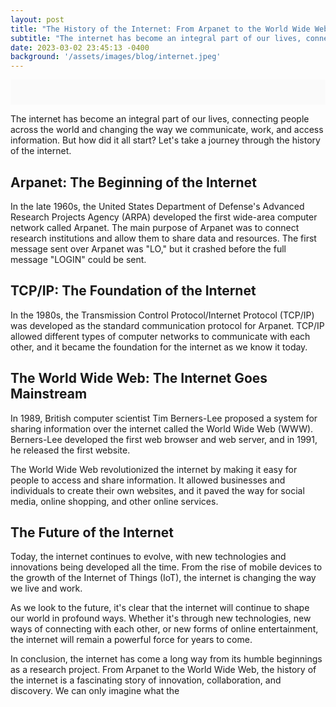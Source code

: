 ```yaml
---
layout: post
title: "The History of the Internet: From Arpanet to the World Wide Web"
subtitle: "The internet has become an integral part of our lives, connecting people across the world and changing the way we communicate, work, and access information."
date: 2023-03-02 23:45:13 -0400
background: '/assets/images/blog/internet.jpeg'
---
```


<!-- Start of visualization section -->
<div style="width: 100%;">
  <style>
    .travel-visualization-container {
      font-family: Arial, Helvetica, sans-serif;
      margin: 0;
      padding: 20px;
      background-color: #fafafa;
    }
    
    .travel-container {
      max-width: 1000px;
      margin: 0 auto;
    }
    
    .travel-chart-container {
      background-color: white;
      padding: 25px;
      margin-bottom: 30px;
      border-radius: 8px;
      box-shadow: 0 1px 3px rgba(0,0,0,0.1);
    }
    
    .travel-chart-title {
      text-align: center;
      margin-bottom: 25px;
      color: #333;
      font-size: 20px;
      font-weight: bold;
    }
    
    .travel-chart-subtitle {
      text-align: center;
      color: #666;
      font-size: 14px;
      margin-bottom: 20px;
    }
    
    .travel-tabs {
      display: flex;
      justify-content: center;
      margin-bottom: 25px;
    }
    
    .travel-tab-button {
      background: none;
      border: none;
      padding: 10px 20px;
      margin: 0 5px;
      cursor: pointer;
      border-radius: 20px;
      font-size: 14px;
      color: #666;
    }
    
    .travel-tab-button.active {
      background-color: #f0f0f0;
      color: #333;
      font-weight: bold;
    }
    
    .travel-tooltip {
      background-color: white;
      padding: 10px 15px;
      border-radius: 5px;
      box-shadow: 0 1px 5px rgba(0,0,0,0.15);
    }
    
    .travel-tooltip-title {
      font-weight: bold;
      margin-bottom: 5px;
    }
    
    .travel-tooltip-content {
      font-size: 14px;
    }
    
    .travel-tooltip-label-purple {
      color: #8884d8;
    }
    
    .travel-tooltip-label-green {
      color: #82ca9d;
    }
    
    .travel-tooltip-label-yellow {
      color: #ffc658;
    }
    
    .travel-tooltip-total {
      margin-top: 5px;
      font-weight: bold;
      border-top: 1px solid #eee;
      padding-top: 5px;
    }
    
    .travel-hint {
      text-align: center;
      font-size: 13px;
      color: #888;
      margin-top: 10px;
    }
    
    .travel-controls-row {
      display: flex;
      justify-content: space-between;
      align-items: center;
      margin-bottom: 20px;
    }
    
    .travel-sort-control {
      display: flex;
      align-items: center;
    }
    
    .travel-sort-control label {
      margin-right: 8px;
      font-size: 14px;
      color: #666;
    }
    
    .travel-sort-control select {
      padding: 6px 10px;
      border-radius: 4px;
      border: 1px solid #ddd;
      background-color: white;
      font-size: 14px;
      color: #333;
    }
    
    @media (max-width: 768px) {
      .travel-chart-container {
        padding: 15px;
      }
      
      .travel-tabs {
        flex-wrap: wrap;
      }
      
      .travel-controls-row {
        flex-direction: column;
        align-items: flex-start;
        gap: 10px;
      }
    }
  </style>
  
  <!-- React and other scripts -->
  <script src="https://unpkg.com/react@17/umd/react.production.min.js" crossorigin></script>
  <script src="https://unpkg.com/react-dom@17/umd/react-dom.production.min.js" crossorigin></script>
  <script src="https://unpkg.com/recharts@2.1.12/umd/Recharts.min.js" crossorigin></script>
  <script src="https://unpkg.com/@babel/standalone/babel.min.js"></script>
  
  <div id="danish-travel-visualization" class="travel-visualization-container"></div>
  
  <script type="text/babel">
    // Hardcoded data for all three datasets
    const datasets = {
      "socioeconomic": {
        "title": "Travel Budget by Socioeconomic Group",
        "data": [
          {
            "group": "Lønmodtager på højeste niveau",
            "translated": "High Income",
            "Rejsepakker": 7628,
            "Restauranter": 24289,
            "Overnatning": 9572
          },
          {
            "group": "Selvstændig",
            "translated": "Self-employed",
            "Rejsepakker": 4581,
            "Restauranter": 18340,
            "Overnatning": 10129
          },
          {
            "group": "Lønmodtager på mellemniveau",
            "translated": "Medium Income",
            "Rejsepakker": 6538,
            "Restauranter": 19945,
            "Overnatning": 5450
          },
          {
            "group": "Gennemsnitshusstand",
            "translated": "Average Household",
            "Rejsepakker": 4710,
            "Restauranter": 14197,
            "Overnatning": 5138
          },
          {
            "group": "Lønmodtager på grundniveau",
            "translated": "Basic Income",
            "Rejsepakker": 4413,
            "Restauranter": 16423,
            "Overnatning": 5677
          },
          {
            "group": "Arbejdsløs",
            "translated": "Unemployed",
            "Rejsepakker": 155,
            "Restauranter": 16515,
            "Overnatning": 11420
          },
          {
            "group": "Uddannelsessøgende",
            "translated": "Student",
            "Rejsepakker": 1673,
            "Restauranter": 11459,
            "Overnatning": 2294
          },
          {
            "group": "Pensionist, efterlønsmodtager",
            "translated": "Pensioner",
            "Rejsepakker": 4393,
            "Restauranter": 7323,
            "Overnatning": 2972
          },
          {
            "group": "Ude af erhverv i øvrigt",
            "translated": "Not in Workforce",
            "Rejsepakker": 1320,
            "Restauranter": 7367,
            "Overnatning": 2068
          }
        ]
      },
      "age": {
        "title": "Travel Budget by Age Group",
        "data": [
          {
            "group": "Average Household",
            "translated": "Average Household",
            "Rejsepakker": 4710,
            "Restauranter": 14197,
            "Overnatning": 5138
          },
          {
            "group": "Under 30 years",
            "translated": "Under 30 years",
            "Rejsepakker": 2676,
            "Restauranter": 15550,
            "Overnatning": 2229
          },
          {
            "group": "30–44 years",
            "translated": "30–44 years",
            "Rejsepakker": 3251,
            "Restauranter": 17611,
            "Overnatning": 5840
          },
          {
            "group": "45–59 years",
            "translated": "45–59 years",
            "Rejsepakker": 6265,
            "Restauranter": 17266,
            "Overnatning": 6973
          },
          {
            "group": "60–74 years",
            "translated": "60–74 years",
            "Rejsepakker": 5764,
            "Restauranter": 12677,
            "Overnatning": 6131
          },
          {
            "group": "75 years and older",
            "translated": "75 years and older",
            "Rejsepakker": 4135,
            "Restauranter": 6602,
            "Overnatning": 2140
          }
        ]
      },
      "region": {
        "title": "Travel Budget by Region",
        "data": [
          {
            "group": "Average Household",
            "translated": "Average Household",
            "Rejsepakker": 4710,
            "Restauranter": 14197,
            "Overnatning": 5138
          },
          {
            "group": "Capital Region",
            "translated": "Capital Region",
            "Rejsepakker": 5821,
            "Restauranter": 19082,
            "Overnatning": 7204
          },
          {
            "group": "Zealand Region",
            "translated": "Zealand Region",
            "Rejsepakker": 3874,
            "Restauranter": 11538,
            "Overnatning": 2929
          },
          {
            "group": "Southern Denmark",
            "translated": "Southern Denmark",
            "Rejsepakker": 3778,
            "Restauranter": 12133,
            "Overnatning": 3728
          },
          {
            "group": "Central Jutland",
            "translated": "Central Jutland",
            "Rejsepakker": 4628,
            "Restauranter": 12906,
            "Overnatning": 5763
          },
          {
            "group": "North Jutland",
            "translated": "North Jutland",
            "Rejsepakker": 4445,
            "Restauranter": 9569,
            "Overnatning": 3177
          }
        ]
      }
    };
    
    // Destructure Recharts components
    const {
      RadarChart, 
      PolarGrid, 
      PolarAngleAxis, 
      PolarRadiusAxis, 
      Radar, 
      Legend, 
      Tooltip, 
      ResponsiveContainer
    } = Recharts;
    
    // Custom tooltip component with percentages and totals
    const CustomTooltip = ({ active, payload, label }) => {
      if (active && payload && payload.length) {
        const data = payload[0].payload;
        
        // Calculate total spending
        const total = data.Rejsepakker + data.Restauranter + data.Overnatning;
        
        // Calculate percentages
        const packagePercent = Math.round((data.Rejsepakker / total) * 100);
        const restaurantPercent = Math.round((data.Restauranter / total) * 100);
        const accommodationPercent = Math.round((data.Overnatning / total) * 100);
        
        return (
          <div className="travel-tooltip">
            <div className="travel-tooltip-title">{data.translated}</div>
            <div className="travel-tooltip-content">
              <div className="travel-tooltip-label-purple">
                Rejsepakker: {data.Rejsepakker.toLocaleString()} DKK ({packagePercent}%)
              </div>
              <div className="travel-tooltip-label-green">
                Restauranter: {data.Restauranter.toLocaleString()} DKK ({restaurantPercent}%)
              </div>
              <div className="travel-tooltip-label-yellow">
                Overnatning: {data.Overnatning.toLocaleString()} DKK ({accommodationPercent}%)
              </div>
              <div className="travel-tooltip-total">
                Total: {total.toLocaleString()} DKK
              </div>
            </div>
          </div>
        );
      }
      return null;
    };
    
    const App = () => {
      // State to track which dataset is active
      const [activeDataset, setActiveDataset] = React.useState('socioeconomic');
      
      // State to track highlighted category
      const [activeCategory, setActiveCategory] = React.useState(null);
      
      // State for sorting
      const [sortBy, setSortBy] = React.useState('default');
      
      // Get available datasets
      const availableDatasets = Object.keys(datasets);
      
      // Format display names
      const displayNames = {
        'socioeconomic': 'Socioeconomic Groups',
        'age': 'Age Groups',
        'region': 'Regions'
      };
      
      // Sort the data based on the sort selection
      const sortedData = React.useMemo(() => {
        if (sortBy === 'default') return datasets[activeDataset].data;
        
        return [...datasets[activeDataset].data].sort((a, b) => {
          if (sortBy === 'total') {
            const totalA = a.Rejsepakker + a.Restauranter + a.Overnatning;
            const totalB = b.Rejsepakker + b.Restauranter + b.Overnatning;
            return totalB - totalA; // Descending
          }
          return b[sortBy] - a[sortBy]; // Descending by category
        });
      }, [activeDataset, sortBy, datasets]);
      
      // Handle legend click to toggle category highlight
      const handleLegendClick = (entry) => {
        if (activeCategory === entry.dataKey) {
          setActiveCategory(null); // Deselect if already selected
        } else {
          setActiveCategory(entry.dataKey); // Select the clicked category
        }
      };
      
      return (
        <div className="travel-container">
          <h2 className="travel-chart-title">Danish Travel Budget Analysis</h2>
          
          {/* Dataset tabs */}
          <div className="travel-tabs">
            {availableDatasets.map(key => (
              <button 
                key={key}
                className={`travel-tab-button ${activeDataset === key ? 'active' : ''}`}
                onClick={() => setActiveDataset(key)}
              >
                {displayNames[key]}
              </button>
            ))}
          </div>
          
          <div className="travel-chart-container">
            <div className="travel-chart-title">{datasets[activeDataset].title}</div>
            
            {/* Controls row with sorting */}
            <div className="travel-controls-row">
              <div className="travel-chart-subtitle">Travel expenses in DKK</div>
              
              <div className="travel-sort-control">
                <label htmlFor="sort-select">Sort by:</label>
                <select 
                  id="sort-select"
                  value={sortBy}
                  onChange={(e) => setSortBy(e.target.value)}
                >
                  <option value="default">Default Order</option>
                  <option value="total">Total Spending</option>
                  <option value="Rejsepakker">Travel Packages</option>
                  <option value="Restauranter">Restaurants</option>
                  <option value="Overnatning">Accommodation</option>
                </select>
              </div>
            </div>
            
            <ResponsiveContainer width="100%" height={500}>
              <RadarChart outerRadius={150} data={sortedData}>
                <PolarGrid stroke="#e5e5e5" />
                <PolarAngleAxis dataKey="translated" tick={{ fontSize: 12, fill: '#666' }} />
                <PolarRadiusAxis tick={false} axisLine={false} />
                
                <Radar 
                  name="Rejsepakker" 
                  dataKey="Rejsepakker" 
                  stroke="#8884d8" 
                  fill="#8884d8" 
                  fillOpacity={activeCategory === null || activeCategory === "Rejsepakker" ? 0.6 : 0.2}
                  activeDot={{ r: 5 }}
                />
                <Radar 
                  name="Restauranter" 
                  dataKey="Restauranter" 
                  stroke="#82ca9d" 
                  fill="#82ca9d" 
                  fillOpacity={activeCategory === null || activeCategory === "Restauranter" ? 0.6 : 0.2}
                  activeDot={{ r: 5 }}
                />
                <Radar 
                  name="Overnatning" 
                  dataKey="Overnatning" 
                  stroke="#ffc658" 
                  fill="#ffc658" 
                  fillOpacity={activeCategory === null || activeCategory === "Overnatning" ? 0.6 : 0.2}
                  activeDot={{ r: 5 }}
                />
                
                <Tooltip content={<CustomTooltip />} />
                <Legend 
                  onClick={(entry) => handleLegendClick(entry)}
                  formatter={(value, entry) => {
                    // Highlight active category in legend
                    const isActive = activeCategory === entry.dataKey || !activeCategory;
                    return <span style={{color: isActive ? entry.color : '#999', fontWeight: isActive ? 'bold' : 'normal'}}>{value}</span>;
                  }}
                />
              </RadarChart>
            </ResponsiveContainer>
            
            <div className="travel-hint">
              <div><strong>Interactive features:</strong></div>
              <div>• Click on legend items to highlight specific categories</div>
              <div>• Hover over points to see detailed values</div>
              <div>• Use the sort dropdown to reorder the data</div>
            </div>
          </div>
        </div>
      );
    };
    
    // Render the component
    ReactDOM.render(<App />, document.getElementById('danish-travel-visualization'));
  </script>
</div>
<!-- End of visualization section -->

The internet has become an integral part of our lives, connecting people across the world and changing the way we communicate, work, and access information. But how did it all start? Let's take a journey through the history of the internet.

## Arpanet: The Beginning of the Internet
In the late 1960s, the United States Department of Defense's Advanced Research Projects Agency (ARPA) developed the first wide-area computer network called Arpanet. The main purpose of Arpanet was to connect research institutions and allow them to share data and resources. The first message sent over Arpanet was "LO," but it crashed before the full message "LOGIN" could be sent.

## TCP/IP: The Foundation of the Internet
In the 1980s, the Transmission Control Protocol/Internet Protocol (TCP/IP) was developed as the standard communication protocol for Arpanet. TCP/IP allowed different types of computer networks to communicate with each other, and it became the foundation for the internet as we know it today.

## The World Wide Web: The Internet Goes Mainstream
In 1989, British computer scientist Tim Berners-Lee proposed a system for sharing information over the internet called the World Wide Web (WWW). Berners-Lee developed the first web browser and web server, and in 1991, he released the first website.

The World Wide Web revolutionized the internet by making it easy for people to access and share information. It allowed businesses and individuals to create their own websites, and it paved the way for social media, online shopping, and other online services.

## The Future of the Internet
Today, the internet continues to evolve, with new technologies and innovations being developed all the time. From the rise of mobile devices to the growth of the Internet of Things (IoT), the internet is changing the way we live and work.

As we look to the future, it's clear that the internet will continue to shape our world in profound ways. Whether it's through new technologies, new ways of connecting with each other, or new forms of online entertainment, the internet will remain a powerful force for years to come.

In conclusion, the internet has come a long way from its humble beginnings as a research project. From Arpanet to the World Wide Web, the history of the internet is a fascinating story of innovation, collaboration, and discovery. We can only imagine what the